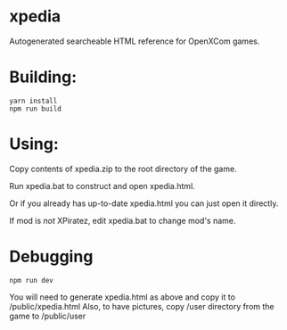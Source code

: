 # xpedia

Autogenerated searcheable HTML reference for OpenXCom games.

# Building: 

```
yarn install
npm run build
```

# Using:

Copy contents of xpedia.zip to the root directory of the game.

Run xpedia.bat to construct and open xpedia.html.

Or if you already has up-to-date xpedia.html you can just open it directly.

If mod is *not* XPiratez, edit xpedia.bat to change mod's name.

# Debugging

```
npm run dev
```

You will need to generate xpedia.html as above and copy it to /public/xpedia.html
Also, to have pictures, copy /user directory from the game to /public/user